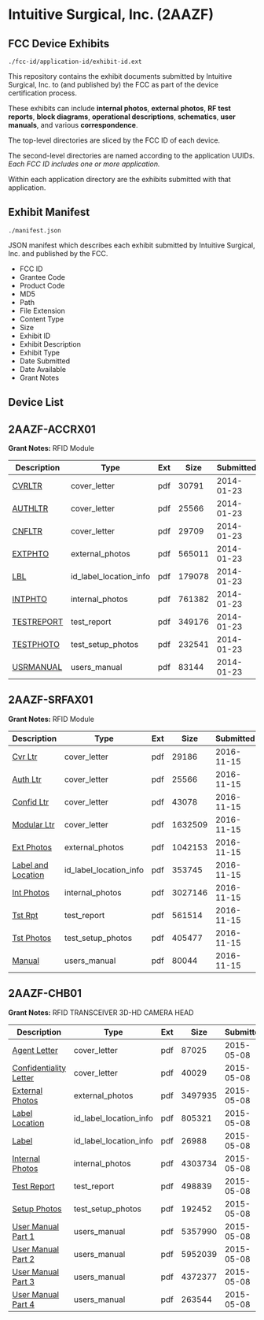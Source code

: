 # Intuitive Surgical, Inc. (2AAZF)
## FCC Device Exhibits

```
./fcc-id/application-id/exhibit-id.ext
```

This repository contains the exhibit documents submitted by Intuitive Surgical, Inc. to (and published by) the FCC as part of the device certification process.

These exhibits can include **internal photos**, **external photos**, **RF test reports**, **block diagrams**, **operational descriptions**, **schematics**, **user manuals**, and various **correspondence**.

The top-level directories are sliced by the FCC ID of each device.

The second-level directories are named according to the application UUIDs. *Each FCC ID includes one or more application.*

Within each application directory are the exhibits submitted with that application. 

## Exhibit Manifest

```
./manifest.json
```

JSON manifest which describes each exhibit submitted by Intuitive Surgical, Inc. and published by the FCC.

- FCC ID
- Grantee Code
- Product Code
- MD5
- Path
- File Extension
- Content Type
- Size
- Exhibit ID
- Exhibit Description
- Exhibit Type
- Date Submitted
- Date Available
- Grant Notes

## Device List
## 2AAZF-ACCRX01
**Grant Notes:** RFID Module

| Description | Type | Ext | Size | Submitted | Available |
| ----------- | ---- | --- | ---- | --------- | --------- |
| [CVRLTR](2AAZF-ACCRX01/67990c1b5a7de62fe4e986764f74cd8d/2175008.pdf) | cover_letter | pdf | 30791 | 2014-01-23 | 2014-01-23 |
| [AUTHLTR](2AAZF-ACCRX01/67990c1b5a7de62fe4e986764f74cd8d/2175009.pdf) | cover_letter | pdf | 25566 | 2014-01-23 | 2014-01-23 |
| [CNFLTR](2AAZF-ACCRX01/67990c1b5a7de62fe4e986764f74cd8d/2175010.pdf) | cover_letter | pdf | 29709 | 2014-01-23 | 2014-01-23 |
| [EXTPHTO](2AAZF-ACCRX01/67990c1b5a7de62fe4e986764f74cd8d/2175013.pdf) | external_photos | pdf | 565011 | 2014-01-23 | 2014-01-23 |
| [LBL](2AAZF-ACCRX01/67990c1b5a7de62fe4e986764f74cd8d/2175015.pdf) | id_label_location_info | pdf | 179078 | 2014-01-23 | 2014-01-23 |
| [INTPHTO](2AAZF-ACCRX01/67990c1b5a7de62fe4e986764f74cd8d/2175014.pdf) | internal_photos | pdf | 761382 | 2014-01-23 | 2014-01-23 |
| [TESTREPORT](2AAZF-ACCRX01/67990c1b5a7de62fe4e986764f74cd8d/2175018.pdf) | test_report | pdf | 349176 | 2014-01-23 | 2014-01-23 |
| [TESTPHOTO](2AAZF-ACCRX01/67990c1b5a7de62fe4e986764f74cd8d/2175019.pdf) | test_setup_photos | pdf | 232541 | 2014-01-23 | 2014-01-23 |
| [USRMANUAL](2AAZF-ACCRX01/67990c1b5a7de62fe4e986764f74cd8d/2175020.pdf) | users_manual | pdf | 83144 | 2014-01-23 | 2014-01-23 |
## 2AAZF-SRFAX01
**Grant Notes:** RFID Module

| Description | Type | Ext | Size | Submitted | Available |
| ----------- | ---- | --- | ---- | --------- | --------- |
| [Cvr Ltr](2AAZF-SRFAX01/886013337ee37ec582706d0281a1d54a/3196394.pdf) | cover_letter | pdf | 29186 | 2016-11-15 | 2016-11-15 |
| [Auth Ltr](2AAZF-SRFAX01/886013337ee37ec582706d0281a1d54a/2175009.pdf) | cover_letter | pdf | 25566 | 2016-11-15 | 2016-11-15 |
| [Confid Ltr](2AAZF-SRFAX01/886013337ee37ec582706d0281a1d54a/3196396.pdf) | cover_letter | pdf | 43078 | 2016-11-15 | 2016-11-15 |
| [Modular Ltr](2AAZF-SRFAX01/886013337ee37ec582706d0281a1d54a/3196397.pdf) | cover_letter | pdf | 1632509 | 2016-11-15 | 2016-11-15 |
| [Ext Photos](2AAZF-SRFAX01/886013337ee37ec582706d0281a1d54a/3196399.pdf) | external_photos | pdf | 1042153 | 2016-11-15 | 2017-05-14 |
| [Label and Location](2AAZF-SRFAX01/886013337ee37ec582706d0281a1d54a/3196401.pdf) | id_label_location_info | pdf | 353745 | 2016-11-15 | 2016-11-15 |
| [Int Photos](2AAZF-SRFAX01/886013337ee37ec582706d0281a1d54a/3196400.pdf) | internal_photos | pdf | 3027146 | 2016-11-15 | 2017-05-14 |
| [Tst Rpt](2AAZF-SRFAX01/886013337ee37ec582706d0281a1d54a/3196404.pdf) | test_report | pdf | 561514 | 2016-11-15 | 2016-11-15 |
| [Tst Photos](2AAZF-SRFAX01/886013337ee37ec582706d0281a1d54a/3196405.pdf) | test_setup_photos | pdf | 405477 | 2016-11-15 | 2017-05-14 |
| [Manual](2AAZF-SRFAX01/886013337ee37ec582706d0281a1d54a/3196406.pdf) | users_manual | pdf | 80044 | 2016-11-15 | 2017-05-14 |
## 2AAZF-CHB01
**Grant Notes:** RFID TRANSCEIVER 3D-HD CAMERA HEAD

| Description | Type | Ext | Size | Submitted | Available |
| ----------- | ---- | --- | ---- | --------- | --------- |
| [Agent Letter](2AAZF-CHB01/cd1a726d12cad1afd4ac4d2828dd79d9/2607916.pdf) | cover_letter | pdf | 87025 | 2015-05-08 | 2015-05-08 |
| [Confidentiality Letter](2AAZF-CHB01/cd1a726d12cad1afd4ac4d2828dd79d9/2607923.pdf) | cover_letter | pdf | 40029 | 2015-05-08 | 2015-05-08 |
| [External Photos](2AAZF-CHB01/cd1a726d12cad1afd4ac4d2828dd79d9/2607919.pdf) | external_photos | pdf | 3497935 | 2015-05-08 | 2015-05-08 |
| [Label Location](2AAZF-CHB01/cd1a726d12cad1afd4ac4d2828dd79d9/2607920.pdf) | id_label_location_info | pdf | 805321 | 2015-05-08 | 2015-05-08 |
| [Label](2AAZF-CHB01/cd1a726d12cad1afd4ac4d2828dd79d9/2607921.pdf) | id_label_location_info | pdf | 26988 | 2015-05-08 | 2015-05-08 |
| [Internal Photos](2AAZF-CHB01/cd1a726d12cad1afd4ac4d2828dd79d9/2607922.pdf) | internal_photos | pdf | 4303734 | 2015-05-08 | 2015-05-08 |
| [Test Report](2AAZF-CHB01/cd1a726d12cad1afd4ac4d2828dd79d9/2607917.pdf) | test_report | pdf | 498839 | 2015-05-08 | 2015-05-08 |
| [Setup Photos](2AAZF-CHB01/cd1a726d12cad1afd4ac4d2828dd79d9/2607918.pdf) | test_setup_photos | pdf | 192452 | 2015-05-08 | 2015-05-08 |
| [User Manual Part 1](2AAZF-CHB01/cd1a726d12cad1afd4ac4d2828dd79d9/2607924.pdf) | users_manual | pdf | 5357990 | 2015-05-08 | 2015-05-08 |
| [User Manual Part 2](2AAZF-CHB01/cd1a726d12cad1afd4ac4d2828dd79d9/2607925.pdf) | users_manual | pdf | 5952039 | 2015-05-08 | 2015-05-08 |
| [User Manual Part 3](2AAZF-CHB01/cd1a726d12cad1afd4ac4d2828dd79d9/2607926.pdf) | users_manual | pdf | 4372377 | 2015-05-08 | 2015-05-08 |
| [User Manual Part 4](2AAZF-CHB01/cd1a726d12cad1afd4ac4d2828dd79d9/2607927.pdf) | users_manual | pdf | 263544 | 2015-05-08 | 2015-05-08 |
